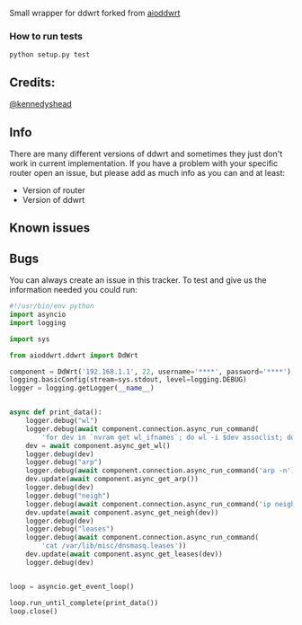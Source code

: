 Small wrapper for ddwrt forked from [aioddwrt]

[aioddwrt]: https://github.com/kennedyshead/aioasuswrt

### How to run tests

`python setup.py test`

## Credits:
[@kennedyshead](https://github.com/kennedyshead)

## Info
There are many different versions of ddwrt and sometimes they just don't work 
in current implementation.
If you have a problem with your specific router open an issue, but please add 
as much info as you can and at least:

* Version of router
* Version of ddwrt

## Known issues

## Bugs
You can always create an issue in this tracker.
To test and give us the information needed you could run:
```python
#!/usr/bin/env python
import asyncio
import logging

import sys

from aioddwrt.ddwrt import DdWrt

component = DdWrt('192.168.1.1', 22, username='****', password='****')
logging.basicConfig(stream=sys.stdout, level=logging.DEBUG)
logger = logging.getLogger(__name__)


async def print_data():
    logger.debug("wl")
    logger.debug(await component.connection.async_run_command(
        'for dev in `nvram get wl_ifnames`; do wl -i $dev assoclist; done'))
    dev = await component.async_get_wl()
    logger.debug(dev)
    logger.debug("arp")
    logger.debug(await component.connection.async_run_command('arp -n'))
    dev.update(await component.async_get_arp())
    logger.debug(dev)
    logger.debug("neigh")
    logger.debug(await component.connection.async_run_command('ip neigh'))
    dev.update(await component.async_get_neigh(dev))
    logger.debug(dev)
    logger.debug("leases")
    logger.debug(await component.connection.async_run_command(
        'cat /var/lib/misc/dnsmasq.leases'))
    dev.update(await component.async_get_leases(dev))
    logger.debug(dev)


loop = asyncio.get_event_loop()

loop.run_until_complete(print_data())
loop.close()

```
